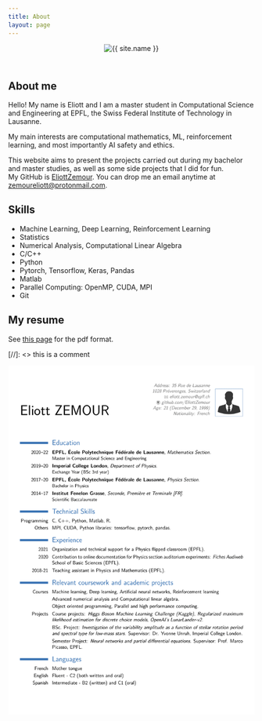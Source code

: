 ```yaml
---
title: About
layout: page
---
```


<header class="profile-pic {% if site.animation %}animated{% endif %}">
		<img class="selfie" alt="{{ site.name }}" src="{% if site.external-image %}{{ site.picture }}{% else %}{{ site.url }}/{{ site.picture }}{% endif %}" />
</header>

## About me

Hello! My name is Eliott and I am a master student in Computational Science and Engineering at EPFL, the Swiss Federal Institute of Technology in Lausanne.

My main interests are computational mathematics, ML, reinforcement learning, and most importantly AI safety and ethics.  

This website aims to present the projects carried out during my bachelor and master studies, as well as some side projects that I did for fun.  
My GitHub is [EliottZemour](https://github.com/EliottZemour). You can drop me an email anytime at [zemoureliott@protonmail.com](mailto:zemoureliott@protonmail.com).

<h2>Skills</h2>

<ul class="skill-list">
	<li>Machine Learning, Deep Learning, Reinforcement Learning</li>
	<li>Statistics</li>
	<li>Numerical Analysis, Computational Linear Algebra</li>
	<li>C/C++</li>
	<li>Python</li>
	<li>Pytorch, Tensorflow, Keras, Pandas</li>
	<li>Matlab</li>
	<li>Parallel Computing: OpenMP, CUDA, MPI</li>
	<li>Git</li>
</ul>

## My resume
See [this page](/assets/resume-1.pdf) for the pdf format.  

[//]: <> this is a comment  

<img class="image" src="/assets/images/resume-1.png" alt="Alt Text">

